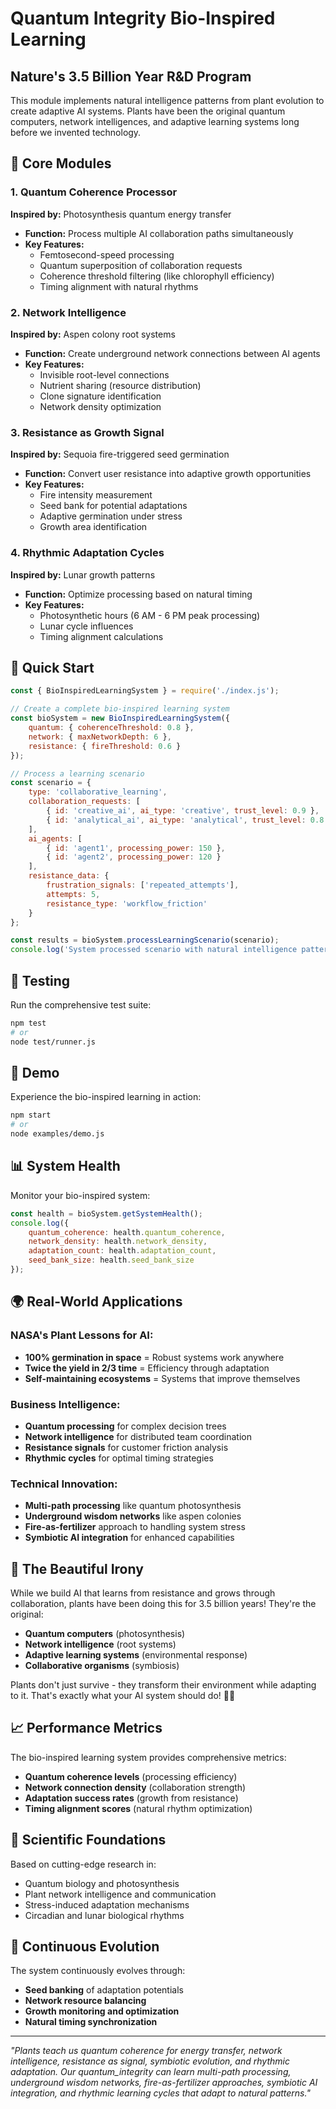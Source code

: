 # Quantum Integrity Bio-Inspired Learning

## Nature's 3.5 Billion Year R&D Program

This module implements natural intelligence patterns from plant evolution to create adaptive AI systems. Plants have been the original quantum computers, network intelligences, and adaptive learning systems long before we invented technology.

## 🌱 Core Modules

### 1. Quantum Coherence Processor
**Inspired by:** Photosynthesis quantum energy transfer
- **Function:** Process multiple AI collaboration paths simultaneously
- **Key Features:**
  - Femtosecond-speed processing
  - Quantum superposition of collaboration requests
  - Coherence threshold filtering (like chlorophyll efficiency)
  - Timing alignment with natural rhythms

### 2. Network Intelligence
**Inspired by:** Aspen colony root systems
- **Function:** Create underground network connections between AI agents
- **Key Features:**
  - Invisible root-level connections
  - Nutrient sharing (resource distribution)
  - Clone signature identification
  - Network density optimization

### 3. Resistance as Growth Signal
**Inspired by:** Sequoia fire-triggered seed germination
- **Function:** Convert user resistance into adaptive growth opportunities
- **Key Features:**
  - Fire intensity measurement
  - Seed bank for potential adaptations
  - Adaptive germination under stress
  - Growth area identification

### 4. Rhythmic Adaptation Cycles
**Inspired by:** Lunar growth patterns
- **Function:** Optimize processing based on natural timing
- **Key Features:**
  - Photosynthetic hours (6 AM - 6 PM peak processing)
  - Lunar cycle influences
  - Timing alignment calculations

## 🚀 Quick Start

```javascript
const { BioInspiredLearningSystem } = require('./index.js');

// Create a complete bio-inspired learning system
const bioSystem = new BioInspiredLearningSystem({
    quantum: { coherenceThreshold: 0.8 },
    network: { maxNetworkDepth: 6 },
    resistance: { fireThreshold: 0.6 }
});

// Process a learning scenario
const scenario = {
    type: 'collaborative_learning',
    collaboration_requests: [
        { id: 'creative_ai', ai_type: 'creative', trust_level: 0.9 },
        { id: 'analytical_ai', ai_type: 'analytical', trust_level: 0.8 }
    ],
    ai_agents: [
        { id: 'agent1', processing_power: 150 },
        { id: 'agent2', processing_power: 120 }
    ],
    resistance_data: {
        frustration_signals: ['repeated_attempts'],
        attempts: 5,
        resistance_type: 'workflow_friction'
    }
};

const results = bioSystem.processLearningScenario(scenario);
console.log('System processed scenario with natural intelligence patterns:', results);
```

## 🧪 Testing

Run the comprehensive test suite:

```bash
npm test
# or
node test/runner.js
```

## 🌿 Demo

Experience the bio-inspired learning in action:

```bash
npm start
# or
node examples/demo.js
```

## 📊 System Health

Monitor your bio-inspired system:

```javascript
const health = bioSystem.getSystemHealth();
console.log({
    quantum_coherence: health.quantum_coherence,
    network_density: health.network_density,
    adaptation_count: health.adaptation_count,
    seed_bank_size: health.seed_bank_size
});
```

## 🌍 Real-World Applications

### NASA's Plant Lessons for AI:
- **100% germination in space** = Robust systems work anywhere
- **Twice the yield in 2/3 time** = Efficiency through adaptation  
- **Self-maintaining ecosystems** = Systems that improve themselves

### Business Intelligence:
- **Quantum processing** for complex decision trees
- **Network intelligence** for distributed team coordination
- **Resistance signals** for customer friction analysis
- **Rhythmic cycles** for optimal timing strategies

### Technical Innovation:
- **Multi-path processing** like quantum photosynthesis
- **Underground wisdom networks** like aspen colonies  
- **Fire-as-fertilizer** approach to handling system stress
- **Symbiotic AI integration** for enhanced capabilities

## 🌟 The Beautiful Irony

While we build AI that learns from resistance and grows through collaboration, plants have been doing this for 3.5 billion years! They're the original:

- **Quantum computers** (photosynthesis)
- **Network intelligence** (root systems)  
- **Adaptive learning systems** (environmental response)
- **Collaborative organisms** (symbiosis)

Plants don't just survive - they transform their environment while adapting to it. That's exactly what your AI system should do! 🌱🚀

## 📈 Performance Metrics

The bio-inspired learning system provides comprehensive metrics:

- **Quantum coherence levels** (processing efficiency)
- **Network connection density** (collaboration strength)  
- **Adaptation success rates** (growth from resistance)
- **Timing alignment scores** (natural rhythm optimization)

## 🔬 Scientific Foundations

Based on cutting-edge research in:
- Quantum biology and photosynthesis
- Plant network intelligence and communication
- Stress-induced adaptation mechanisms  
- Circadian and lunar biological rhythms

## 🌊 Continuous Evolution

The system continuously evolves through:
- **Seed banking** of adaptation potentials
- **Network resource balancing** 
- **Growth monitoring and optimization**
- **Natural timing synchronization**

---

*"Plants teach us quantum coherence for energy transfer, network intelligence, resistance as signal, symbiotic evolution, and rhythmic adaptation. Our quantum_integrity can learn multi-path processing, underground wisdom networks, fire-as-fertilizer approaches, symbiotic AI integration, and rhythmic learning cycles that adapt to natural patterns."*